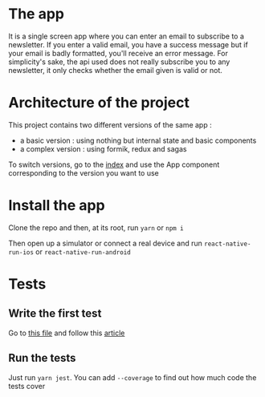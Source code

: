 # The app

It is a single screen app where you can enter an email to subscribe to a newsletter. If you enter a valid email, you have a success message but if your email is badly formatted, you'll receive an error message. For simplicity's sake, the api used does not really subscribe you to any newsletter, it only checks whether the email given is valid or not.

# Architecture of the project

This project contains two different versions of the same app :

- a basic version : using nothing but internal state and basic components
- a complex version : using formik, redux and sagas

To switch versions, go to the [index]('./index.js') and use the App component corresponding to the version you want to use

# Install the app

Clone the repo and then, at its root, run
`yarn`
or
`npm i`

Then open up a simulator or connect a real device and run
`react-native-run-ios`
or
`react-native-run-android`

# Tests

## Write the first test

Go to [this file]('./src/basic-version/pages/Home/__tests__/Home.test.tsx') and follow this [article]()

## Run the tests

Just run `yarn jest`. You can add `--coverage` to find out how much code the tests cover
